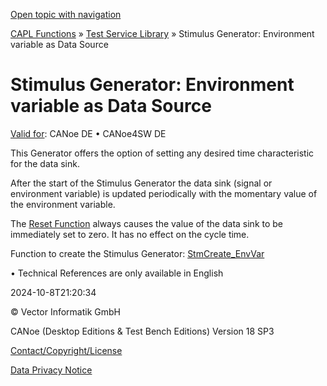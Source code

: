 [Open topic with navigation](../../../../CANoeDEFamily.htm#Topics/CAPLFunctions/Test/CAPLfunctionsTSLStimulusEV.md)

[CAPL Functions](../CAPLfunctions.md) » [Test Service Library](CAPLfunctionsTSLStimulusOverview.md) » Stimulus Generator: Environment variable as Data Source

# Stimulus Generator: Environment variable as Data Source

[Valid for](../../Shared/FeatureAvailability.md):  CANoe DE • CANoe4SW DE

This Generator offers the option of setting any desired time characteristic for the data sink.

After the start of the Stimulus Generator the data sink (signal or environment variable) is updated periodically with the momentary value of the environment variable.

The [Reset Function](Functions/CAPLfunctionStmControlStartStopResetDestroy.md) always causes the value of the data sink to be immediately set to zero. It has no effect on the cycle time.

Function to create the Stimulus Generator: [StmCreate_EnvVar](Functions/CAPLfunctionStmCreateEnvVar.md)

•  Technical References are only available in English

2024-10-8T21:20:34

© Vector Informatik GmbH

CANoe (Desktop Editions & Test Bench Editions) Version 18 SP3

[Contact/Copyright/License](../../Shared/ContactCopyrightLicense.md)

[Data Privacy Notice](https://www.vector.com/int/en/company/get-info/privacy-policy/)